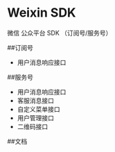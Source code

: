 Weixin SDK
======
微信 公众平台 SDK （订阅号/服务号）


##订阅号
* 用户消息响应接口


##服务号
* 用户消息响应接口
* 客服消息接口
* 自定义菜单接口
* 用户管理接口
* 二维码接口


##文档
